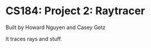 CS184: Project 2: Raytracer
===========================
Built by Howard Nguyen and Casey Getz

It traces rays and stuff.
